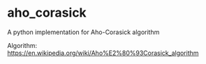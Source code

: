 # aho_corasick
A python implementation for Aho-Corasick algorithm
 
Algorithm: https://en.wikipedia.org/wiki/Aho%E2%80%93Corasick_algorithm
